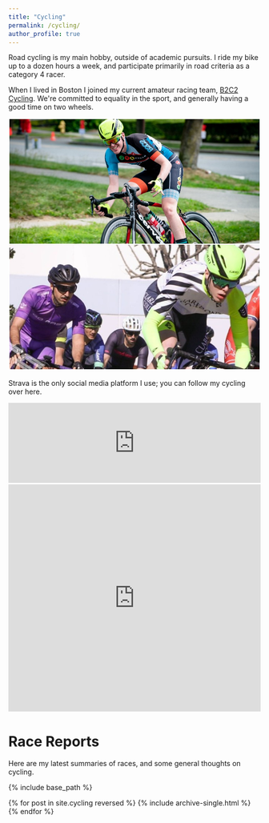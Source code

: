 ```yaml
---
title: "Cycling"
permalink: /cycling/
author_profile: true
---
```


Road cycling is my main hobby, outside of academic pursuits.
I ride my bike up to a dozen hours a week, and participate primarily in road criteria as a category 4 racer.

When I lived in Boston I joined my current amateur racing team, [B2C2 Cycling](https://b2c2cycling.com/).
We're committed to equality in the sport, and generally having a good time on two wheels.

![cycling](../files/cycling/combined-two.jpg)

Strava is the only social media platform I use; you can follow my cycling over here.

<iframe height='160' width='100%' frameborder='0' allowtransparency='true' scrolling='no' src='https://www.strava.com/athletes/7741397/activity-summary/b07ae5dcfcb65768a929e80a30b9b7c3844bf916'>
</iframe>

<iframe height='454' width='100%' frameborder='0' allowtransparency='true' scrolling='no' src='https://www.strava.com/athletes/7741397/latest-rides/b07ae5dcfcb65768a929e80a30b9b7c3844bf916'>
</iframe>

# Race Reports

Here are my latest summaries of races, and some general thoughts on cycling.

{% include base_path %}

{% for post in site.cycling reversed %}
  {% include archive-single.html %}
{% endfor %}
